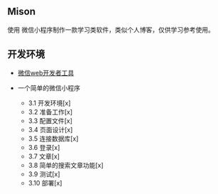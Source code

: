 ## Mison

使用 微信小程序制作一款学习类软件，类似个人博客，仅供学习参考使用。

## 开发环境

- [微信web开发者工具](https://mp.weixin.qq.com/debug/wxadoc/dev/devtools/download.html)

- 一个简单的微信小程序
    - 3.1 开发环境[x]
    - 3.2 准备工作[x]
    - 3.3 配置文件[x]
    - 3.4 页面设计[x]
    - 3.5 连接数据库[x]
    - 3.6 登录[x]
    - 3.7 文章[x]
    - 3.8 简单的搜索文章功能[x]
    - 3.9 测试[x]
    - 3.10 部署[x]